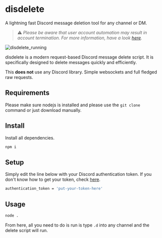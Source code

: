 # disdelete
A lightning fast Discord message deletion tool for any channel or DM.

>⚠️ *Please be aware that user account automation may result in account termination.*
>*For more information, have a look [here](https://support.discord.com/hc/en-us/articles/115002192352-Automated-user-accounts-self-bots-).*

![disdelete_running](https://i.imgur.com/OZPIYFb.gif)

disdelete is a modern request-based Discord message delete script. 
It is specifically designed to delete messages quickly and efficiently.

This **does not** use any Discord library. Simple websockets and full fledged raw requests.

## Requirements

Please make sure nodejs is installed and please use the `git clone` command or just download manually.

## Install

Install all dependencies.

```sh
npm i
```

## Setup

Simply edit the line below with your Discord authentication token.
If you don't know how to get your token, check [here](https://linuxhint.com/get-discord-token/).

```sh
authentication_token = 'put-your-token-here'
```

## Usage

```sh
node .
```

From here, all you need to do is run is type `.d` into any channel and the delete script will run.
